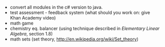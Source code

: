 * convert all modules in the c# version to java.
* test assessment - feedback system (what should you work on: give Khan Academy video)
* math game
* chemistry eq. balancer (using technique described in *Elementary Linear Algebra*, section 1.8)
* math sets (set theory, http://en.wikipedia.org/wiki/Set_theory)
